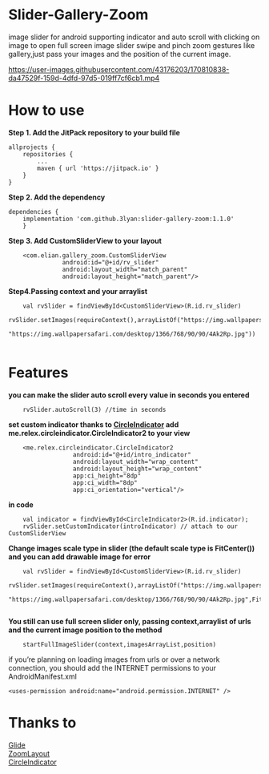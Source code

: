 # Slider-Gallery-Zoom

image slider for android supporting indicator and auto scroll with clicking on image to open full screen image slider swipe and pinch zoom gestures like gallery,just pass your images and the position of the current image.


https://user-images.githubusercontent.com/43176203/170810838-da47529f-159d-4dfd-97d5-019ff7cf6cb1.mp4



# How to use

<b>Step 1. Add the JitPack repository to your build file</b>

```
allprojects {          
    repositories {
	    ...
	    maven { url 'https://jitpack.io' }
	}
}
```   
   
   
<b>Step 2. Add the dependency</b>

```
dependencies {
    implementation 'com.github.3lyan:slider-gallery-zoom:1.1.0'
    }
```
    
  <b>Step 3. Add CustomSliderView to your layout</b>
    
```
	<com.elian.gallery_zoom.CustomSliderView
               android:id="@+id/rv_slider"
               android:layout_width="match_parent"
               android:layout_height="match_parent"/>
```

  <b>Step4.Passing context and your arraylist</b>
```
	val rvSlider = findViewById<CustomSliderView>(R.id.rv_slider)
        rvSlider.setImages(requireContext(),arrayListOf("https://img.wallpapersafari.com/desktop/1366/768/35/40/clygNA.jpg",
            "https://img.wallpapersafari.com/desktop/1366/768/90/90/4Ak2Rp.jpg"))
	
```

# Features

<b>you can make the slider auto scroll every value in seconds you entered</b>
```
	rvSlider.autoScroll(3) //time in seconds
```

<b>set custom indicator thanks to [CircleIndicator](https://github.com/ongakuer/CircleIndicator)
add me.relex.circleindicator.CircleIndicator2 to your view</b>
```
	<me.relex.circleindicator.CircleIndicator2
                  android:id="@+id/intro_indicator"
                  android:layout_width="wrap_content"
                  android:layout_height="wrap_content"
                  app:ci_height="8dp"
                  app:ci_width="8dp"
                  app:ci_orientation="vertical"/>
```
<b>in code</b>
```
	val indicator = findViewById<CircleIndicator2>(R.id.indicator);
	rvSlider.setCustomIndicator(introIndicator) // attach to our CustomSliderView
```

<b>Change images scale type in slider (the default scale type is FitCenter()) and you can add drawable image for error</b>
```
	val rvSlider = findViewById<CustomSliderView>(R.id.rv_slider)
        rvSlider.setImages(requireContext(),arrayListOf("https://img.wallpapersafari.com/desktop/1366/768/35/40/clygNA.jpg",
            "https://img.wallpapersafari.com/desktop/1366/768/90/90/4Ak2Rp.jpg",FitCenter(),ContextCompat.getDrawable(context,R.drawable.image_not_available)))
	
```
<b>You still can use full screen slider only, passing context,arraylist of urls and the current image position to the method</b>
```
	startFullImageSlider(context,imagesArrayList,position)
```
    
if you’re planning on loading images from urls or over a network connection,
     you should add the INTERNET  permissions to your AndroidManifest.xml
    
` <uses-permission android:name="android.permission.INTERNET" />
`
# Thanks to
  
  [Glide](https://github.com/bumptech/glide)
  </br>
  [ZoomLayout](https://github.com/natario1/ZoomLayout)
  </br>
  [CircleIndicator](https://github.com/ongakuer/CircleIndicator)
    
    
   
